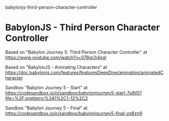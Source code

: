 babylonjs-third-person-character-controller
# BabylonJS - Third Person Character Controller

Based on "Babylon Journey 5: Third Person Character Controller" at https://www.youtube.com/watch?v=07Bgr2i4sgI

Based on "BabylonJS - Animating Characters" at https://doc.babylonjs.com/features/featuresDeepDive/animation/animatedCharacter

Sandbox "Babylon Journey 5 - Start" at https://codesandbox.io/p/sandbox/babylonjourney5-start-7s6tl5?file=%2F.prettierrc%3A1%2C1-12%2C2

Sandbox "Babylon Journey 5 - Final" at https://codesandbox.io/p/sandbox/babylonjourney5-final-zq8zn9

